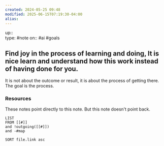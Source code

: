 ```yaml
---
created: 2024-05-25 09:48
modified: 2025-06-15T07:19:30-04:00
alias: 
---
```

up::  
type: #note 
on:: #ai #goals 
## Find joy in the process of learning and doing, It is nice learn and understand how this work instead of having done for you.


It is not about the outcome or result, it is about the process of getting there. The goal is the process. 

### Resources
These notes point directly to this note. But this note doesn't point back.
```dataview
LIST
FROM [[#]]
and !outgoing([[#]])
and -#map

SORT file.link asc
```




